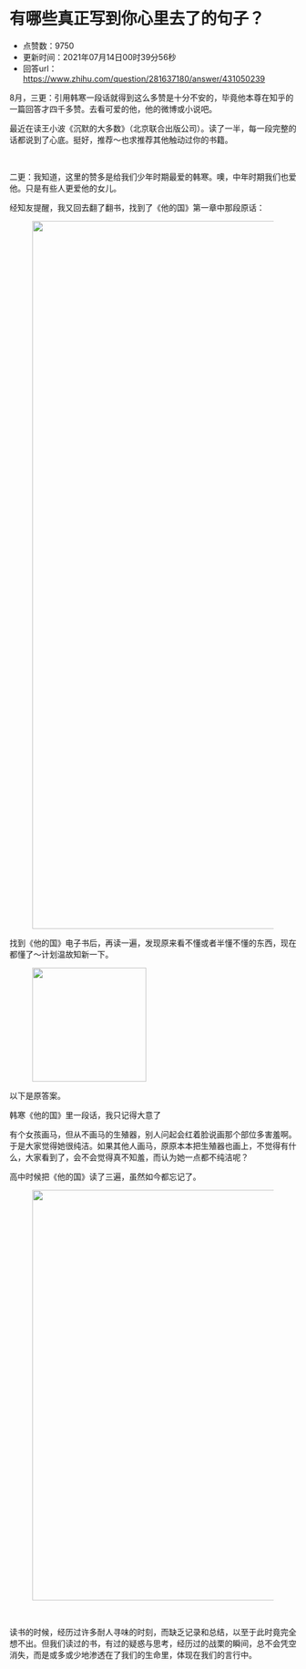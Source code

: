 # 有哪些真正写到你心里去了的句子？
- 点赞数：9750
- 更新时间：2021年07月14日00时39分56秒
- 回答url：https://www.zhihu.com/question/281637180/answer/431050239
<body>
 <p data-pid="XyTJcz0G">8月，三更：引用韩寒一段话就得到这么多赞是十分不安的，毕竟他本尊在知乎的一篇回答才四千多赞。去看可爱的他，他的微博或小说吧。</p>
 <p data-pid="y_m-oHK6">最近在读王小波《沉默的大多数》（北京联合出版公司）。读了一半，每一段完整的话都说到了心底。挺好，推荐～也求推荐其他触动过你的书籍。</p>
 <p class="ztext-empty-paragraph"><br></p>
 <p data-pid="gTnbqpYN">二更：我知道，这里的赞多是给我们少年时期最爱的韩寒。噢，中年时期我们也爱他。只是有些人更爱他的女儿。</p>
 <p data-pid="I07b3kmy">经知友提醒，我又回去翻了翻书，找到了《他的国》第一章中那段原话：</p>
 <figure data-size="normal">
  <img src="https://picx.zhimg.com/50/v2-478fff4a16c4499481d3e79a9b2f9540_720w.jpg?source=1940ef5c" data-rawwidth="1242" data-rawheight="1424" data-size="normal" data-original-token="v2-fc2a1bbf98f3c26acc8ac6b25c14c784" data-default-watermark-src="https://picx.zhimg.com/50/v2-0b85369c2abcf4b53fc00d30bc749cc0_720w.jpg?source=1940ef5c" class="origin_image zh-lightbox-thumb" width="1242" data-original="https://pic1.zhimg.com/v2-478fff4a16c4499481d3e79a9b2f9540_r.jpg?source=1940ef5c">
 </figure>
 <p data-pid="8V0cjxAF">找到《他的国》电子书后，再读一遍，发现原来看不懂或者半懂不懂的东西，现在都懂了～计划温故知新一下。</p>
 <figure data-size="normal">
  <img src="https://pic1.zhimg.com/50/v2-48d30b652739b3bdb6eb3707f9e5025b_720w.jpg?source=1940ef5c" data-rawwidth="200" data-rawheight="200" data-size="normal" data-original-token="v2-77a235a98eeea433b202b953c5cecdcb" data-default-watermark-src="https://pic1.zhimg.com/50/v2-a4ba9d2db74eab8eddcdd2bbc90fa1aa_720w.jpg?source=1940ef5c" class="content_image" width="200">
 </figure>
 <p data-pid="989FKd2w">以下是原答案。</p>
 <p data-pid="eJbld87D">韩寒《他的国》里一段话，我只记得大意了</p>
 <p data-pid="ZnnhxtkX">有个女孩画马，但从不画马的生殖器，别人问起会红着脸说画那个部位多害羞啊。于是大家觉得她很纯洁。如果其他人画马，原原本本把生殖器也画上，不觉得有什么，大家看到了，会不会觉得真不知羞，而认为她一点都不纯洁呢？</p>
 <p data-pid="R6nKB7zp">高中时候把《他的国》读了三遍，虽然如今都忘记了。</p>
 <figure data-size="normal">
  <img src="https://pic1.zhimg.com/50/v2-af4c369fadebe0952d8adf0adc6d9e8b_720w.jpg?source=1940ef5c" data-rawwidth="720" data-rawheight="668" data-size="normal" data-original-token="v2-a3d8458878a76175156fb7f922c28f6c" data-default-watermark-src="https://picx.zhimg.com/50/v2-22c7dd2b15622ebf8dfe271523c69e7c_720w.jpg?source=1940ef5c" class="origin_image zh-lightbox-thumb" width="720" data-original="https://picx.zhimg.com/v2-af4c369fadebe0952d8adf0adc6d9e8b_r.jpg?source=1940ef5c">
 </figure>
 <p class="ztext-empty-paragraph"><br></p>
 <p data-pid="I3sDvh_y">读书的时候，经历过许多耐人寻味的时刻，而缺乏记录和总结，以至于此时竟完全想不出。但我们读过的书，有过的疑惑与思考，经历过的战栗的瞬间，总不会凭空消失，而是或多或少地渗透在了我们的生命里，体现在我们的言行中。</p>
</body>